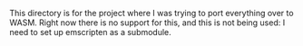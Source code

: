 This directory is for the project where I was trying to port everything over to WASM. Right now
there is no support for this, and this
is not being used: I need to
set up emscripten as a submodule.